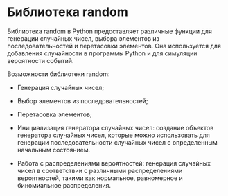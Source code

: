 # Библиотека random 

Библиотека random в Python предоставляет различные функции для генерации случайных чисел, выбора элементов из последовательностей и перетасовки элементов. Она используется для добавления случайности в программы Python и для симуляции вероятности событий.

Возможности библиотеки random:

* Генерация случайных чисел;

* Выбор элементов из последовательностей;
  
* Перетасовка элементов;
  
* Инициализация генератора случайных чисел: создание объектов генератора случайных чисел, которые можно использовать для генерации последовательности случайных чисел с определенным начальным состоянием.
  
* Работа с распределениями вероятностей: генерация случайных чисел в соответствии с различными распределениями вероятностей, такими как нормальное, равномерное и биномиальное распределения.
